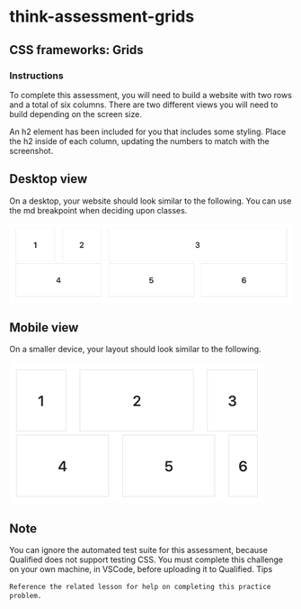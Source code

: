 # think-assessment-grids

## CSS frameworks: Grids
### Instructions

To complete this assessment, you will need to build a website with two rows and a total of six columns. There are two different views you will need to build depending on the screen size.

An h2 element has been included for you that includes some styling. Place the h2 inside of each column, updating the numbers to match with the screenshot.

## Desktop view
On a desktop, your website should look similar to the following. You can use the md breakpoint when deciding upon classes.

![Alt text](desktop.png "a title")

## Mobile view
On a smaller device, your layout should look similar to the following.

![Alt text](mobile.png "a title")

## Note
You can ignore the automated test suite for this assessment, because Qualified does not support testing CSS.
You must complete this challenge on your own machine, in VSCode, before uploading it to Qualified.
Tips

    Reference the related lesson for help on completing this practice problem.

